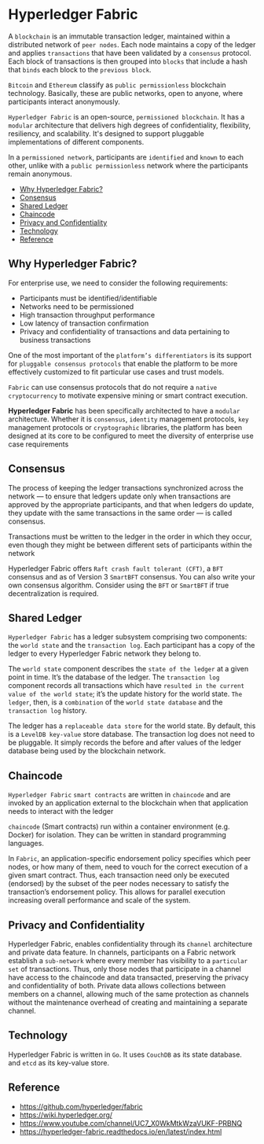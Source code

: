 # Hyperledger Fabric

A `blockchain` is an immutable transaction ledger, maintained within a distributed network of `peer nodes`. Each node maintains a copy of the ledger and applies `transactions` that have been validated by a `consensus` protocol. Each block of transactions is then grouped into `blocks` that include a hash that `binds` each block to the `previous block`.

`Bitcoin` and `Ethereum` classify as `public permissionless` blockchain technology. Basically, these are public networks, open to anyone, where participants interact anonymously.

`Hyperledger Fabric` is an open-source, `permissioned blockchain`. It has a `modular` architecture that delivers high degrees of confidentiality, flexibility, resiliency, and scalability. It's designed to support pluggable implementations of different components.

In a `permissioned network`, participants are `identified` and `known` to each other, unlike with a `public permissionless` network where the participants remain anonymous.

* [Why Hyperledger Fabric?](#why-hyperledger-fabric)
* [Consensus](#consensus)
* [Shared Ledger](#shared-ledger)
* [Chaincode](#chaincode)
* [Privacy and Confidentiality](#privacy-and-confidentiality)
* [Technology](#technology)
* [Reference](#reference)

## Why Hyperledger Fabric?

For enterprise use, we need to consider the following requirements:

* Participants must be identified/identifiable
* Networks need to be permissioned
* High transaction throughput performance
* Low latency of transaction confirmation
* Privacy and confidentiality of transactions and data pertaining to business transactions

One of the most important of the `platform’s differentiators` is its support for `pluggable consensus protocols` that enable the platform to be more effectively customized to fit particular use cases and trust models.

`Fabric` can use consensus protocols that do not require a `native cryptocurrency` to motivate expensive mining or smart contract execution.

**Hyperledger Fabric** has been specifically architected to have a `modular` architecture. Whether it is `consensus`, `identity` management protocols, `key` management protocols or `cryptographic` libraries, the platform has been designed at its core to be configured to meet the diversity of enterprise use case requirements

## Consensus

The process of keeping the ledger transactions synchronized across the network — to ensure that ledgers update only when transactions are approved by the appropriate participants, and that when ledgers do update, they update with the same transactions in the same order — is called consensus.

Transactions must be written to the ledger in the order in which they occur, even though they might be between different sets of participants within the network

Hyperledger Fabric offers `Raft crash fault tolerant (CFT)`, a `BFT` consensus and as of Version 3 `SmartBFT` consensus.
You can also write your own consensus algorithm. Consider using the `BFT` or `SmartBFT` if true decentralization is required.

## Shared Ledger

`Hyperledger Fabric` has a ledger subsystem comprising two components: the `world state` and the `transaction log`. Each participant has a copy of the ledger to every Hyperledger Fabric network they belong to.

The `world state` component describes the `state of the ledger` at a given point in time. It’s the database of the ledger. The `transaction log` component records all transactions which have `resulted in the current value of the world state`; it’s the update history for the world state. `The ledger`, then, is a `combination` of the `world state database` and the `transaction log` history.

The ledger has a `replaceable data store` for the world state. By default, this is a `LevelDB key-value` store database. The transaction log does not need to be pluggable. It simply records the before and after values of the ledger database being used by the blockchain network.

## Chaincode

`Hyperledger Fabric` `smart contracts` are written in `chaincode` and are invoked by an application external to the blockchain when that application needs to interact with the ledger

`chaincode` (Smart contracts) run within a container environment (e.g. Docker) for isolation. They can be written in standard programming languages.

In `Fabric`, an application-specific endorsement policy specifies which peer nodes, or how many of them, need to vouch for the correct execution of a given smart contract. Thus, each transaction need only be executed (endorsed) by the subset of the peer nodes necessary to satisfy the transaction’s endorsement policy. This allows for parallel execution increasing overall performance and scale of the system.

## Privacy and Confidentiality

Hyperledger Fabric, enables confidentiality through its `channel` architecture and private data feature. In channels, participants on a Fabric network establish a `sub-network` where every member has visibility to a `particular set` of transactions. Thus, only those nodes that participate in a channel have access to the chaincode and data transacted, preserving the privacy and confidentiality of both. Private data allows collections between members on a channel, allowing much of the same protection as channels without the maintenance overhead of creating and maintaining a separate channel.

## Technology

Hyperledger Fabric is written in `Go`. It uses `CouchDB` as its state database. and `etcd` as its key-value store.

## Reference

* <https://github.com/hyperledger/fabric>
* <https://wiki.hyperledger.org/>
* <https://www.youtube.com/channel/UC7_X0WkMtkWzaVUKF-PRBNQ>
* <https://hyperledger-fabric.readthedocs.io/en/latest/index.html>
